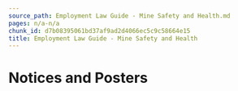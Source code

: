 ```yaml
---
source_path: Employment Law Guide - Mine Safety and Health.md
pages: n/a-n/a
chunk_id: d7b08395061bd37af9ad2d4066ec5c9c58664e15
title: Employment Law Guide - Mine Safety and Health
---
```

# Notices and Posters
